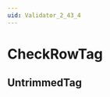 ```yaml
---
uid: Validator_2_43_4
---
```


# CheckRowTag

## UntrimmedTag

<!-- Description, Properties, ... sections are auto-generated. -->
<!-- REPLACE ME AUTO-GENERATION -->

<!-- Uncomment to add extra details -->
<!--### Details-->

<!-- Uncomment to add example code -->
<!--### Example code-->
